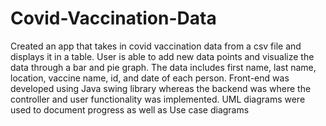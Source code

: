 # Covid-Vaccination-Data
Created an app that takes in covid vaccination data from a csv file and displays it in a table. User is able to add new data points and visualize the data through a bar and pie graph. The data includes first name, last name, location, vaccine name, id, and date of each person. Front-end was developed using Java swing library whereas the backend was where the controller and user functionality was implemented. UML diagrams were used to document progress as well as Use case diagrams
